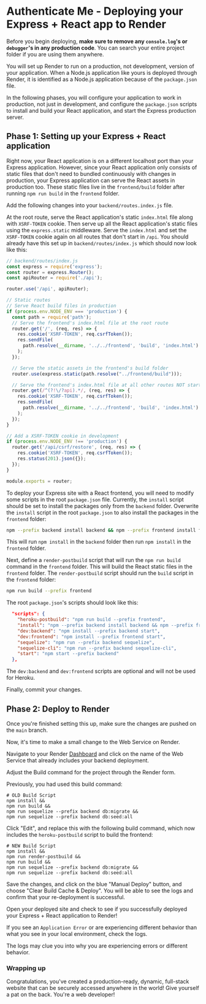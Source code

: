 # Authenticate Me - Deploying your Express + React app to Render

Before you begin deploying, **make sure to remove any `console.log`'s or
`debugger`'s in any production code**. You can search your entire project folder
if you are using them anywhere.

You will set up Render to run on a production, not development, version of your
application. When a Node.js application like yours is deployed through Render,
it is identified as a Node.js application because of the `package.json` file.

In the following phases, you will configure your application to work in
production, not just in development, and configure the `package.json` scripts
to install and build your React application, and start the Express production server.

## Phase 1: Setting up your Express + React application

Right now, your React application is on a different localhost port than your
Express application. However, since your React application only consists of
static files that don't need to bundled continuously with changes in production,
your Express application can serve the React assets in production too. These
static files live in the `frontend/build` folder after running `npm run build`
in the `frontend` folder.

Add the following changes into your `backend/routes.index.js` file.

At the root route, serve the React application's static `index.html` file along
with `XSRF-TOKEN` cookie. Then serve up all the React application's static
files using the `express.static` middleware. Serve the `index.html` and set the
`XSRF-TOKEN` cookie again on all routes that don't start in `/api`. You should
already have this set up in `backend/routes/index.js` which should now look
like this:

```js
// backend/routes/index.js
const express = require('express');
const router = express.Router();
const apiRouter = require('./api');

router.use('/api', apiRouter);

// Static routes
// Serve React build files in production
if (process.env.NODE_ENV === 'production') {
  const path = require('path');
  // Serve the frontend's index.html file at the root route
  router.get('/', (req, res) => {
    res.cookie('XSRF-TOKEN', req.csrfToken());
    res.sendFile(
      path.resolve(__dirname, '../../frontend', 'build', 'index.html')
    );
  });

  // Serve the static assets in the frontend's build folder
  router.use(express.static(path.resolve("../frontend/build")));

  // Serve the frontend's index.html file at all other routes NOT starting with /api
  router.get(/^(?!\/?api).*/, (req, res) => {
    res.cookie('XSRF-TOKEN', req.csrfToken());
    res.sendFile(
      path.resolve(__dirname, '../../frontend', 'build', 'index.html')
    );
  });
}

// Add a XSRF-TOKEN cookie in development
if (process.env.NODE_ENV !== 'production') {
  router.get('/api/csrf/restore', (req, res) => {
    res.cookie('XSRF-TOKEN', req.csrfToken());
    res.status(201).json({});
  });
}

module.exports = router;
```

To deploy your Express site with a React frontend, you will need to modify some
scripts in the root `package.json` file. Currently, the `install` script should
be set to install the packages only from the `backend` folder. Overwrite the
`install` script in the root `package.json` to also install the packages in the
`frontend` folder:

```bash
npm --prefix backend install backend && npm --prefix frontend install frontend
```

This will run `npm install` in the `backend` folder then run `npm install` in
the `frontend` folder.

Next, define a `render-postbuild` script that will run the `npm run build`
command in the `frontend` folder. This will build the React static files in
the `frontend` folder. The `render-postbuild` script should run the `build`
script in the `frontend` folder:

```bash
npm run build --prefix frontend
```

The root `package.json`'s scripts should look like this:

```json
  "scripts": {
    "heroku-postbuild": "npm run build --prefix frontend",
    "install": "npm --prefix backend install backend && npm --prefix frontend install frontend",
    "dev:backend": "npm install --prefix backend start",
    "dev:frontend": "npm install --prefix frontend start",
    "sequelize": "npm run --prefix backend sequelize",
    "sequelize-cli": "npm run --prefix backend sequelize-cli",
    "start": "npm start --prefix backend"
  },
```

The `dev:backend` and `dev:frontend` scripts are optional and will not be used
for Heroku.




<!-- Not using CSP in helmet anymore -->
<!-- There's just one more thing to edit. For the `build` script in the
`frontend/package.json` file, add an `INLINE_RUNTIME_CHUNK=false` environment
variable before `react-scripts build`. This is necessary because the `helmet`
backend package is a middleware you added as an extra layer of security to the
Express application in production. The `helmet` middleware adds a [Content
Security Policy] which doesn't allow unsafe-inline JavaScript scripts. React,
by default, adds their JavaScript scripts as unsafe-inline. To remove this,
you need to have an environment variable of `INLINE_RUNTIME_CHUNK` set to
`false` before running `react-scripts build`.

`frontend/package.json`'s scripts should now look like this:

```json
  "scripts": {
    "start": "react-scripts start",
    "build": "INLINE_RUNTIME_CHUNK=false react-scripts build",
    "test": "react-scripts test",
    "eject": "react-scripts eject"
  },
``` -->

Finally, commit your changes.

## Phase 2: Deploy to Render

Once you're finished setting this up, make sure the changes are pushed on the `main` branch.

Now, it's time to make a small change to the Web Service on Render.

Navigate to your Render [Dashboard] and click on the name of the Web Service
that already includes your backend deployment.

Adjust the Build command for the project through the Render form.

Previously, you had used this build command:

```shell
# OLD Build Script
npm install &&
npm run build &&
npm run sequelize --prefix backend db:migrate &&
npm run sequelize --prefix backend db:seed:all
```

Click "Edit", and replace this with the following build command, which now includes the `heroku-postbuild` script to build the frontend:

```shell
# NEW Build Script
npm install &&
npm run render-postbuild &&
npm run build &&
npm run sequelize --prefix backend db:migrate &&
npm run sequelize --prefix backend db:seed:all
```

Save the changes, and click on the blue "Manual Deploy" button, and choose
"Clear Build Cache & Deploy". You will be able to see the logs and confirm that
your re-deployment is successful.

Open your deployed site and check to see if you successfully deployed your
Express + React application to Render!

If you see an `Application Error` or are experiencing different behavior than
what you see in your local environment, check the logs.

The logs may clue you into why you are experiencing errors or different
behavior.

### Wrapping up

Congratulations, you've created a production-ready, dynamic, full-stack website
that can be securely accessed anywhere in the world! Give yourself a pat on the
back. You're a web developer!


[Dashboard]: https://dashboard.render.com/